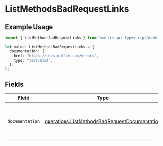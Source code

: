 # ListMethodsBadRequestLinks

## Example Usage

```typescript
import { ListMethodsBadRequestLinks } from "mollie-api-typescript/models/operations";

let value: ListMethodsBadRequestLinks = {
  documentation: {
    href: "https://docs.mollie.com/errors",
    type: "text/html",
  },
};
```

## Fields

| Field                                                                                                          | Type                                                                                                           | Required                                                                                                       | Description                                                                                                    |
| -------------------------------------------------------------------------------------------------------------- | -------------------------------------------------------------------------------------------------------------- | -------------------------------------------------------------------------------------------------------------- | -------------------------------------------------------------------------------------------------------------- |
| `documentation`                                                                                                | [operations.ListMethodsBadRequestDocumentation](../../models/operations/listmethodsbadrequestdocumentation.md) | :heavy_check_mark:                                                                                             | The URL to the generic Mollie API error handling guide.                                                        |